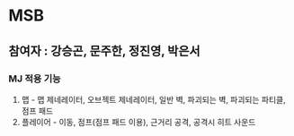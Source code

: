# MSB
## 참여자 : 강승곤, 문주한, 정진영, 박은서

### MJ 적용 기능
1. 맵 - 맵 제네레이터, 오브젝트 제네레이터, 일반 벽, 파괴되는 벽, 파괴되는 파티클, 점프 패드
2. 플레이어 - 이동, 점프(점프 패드 이용), 근거리 공격, 공격시 히트 사운드
